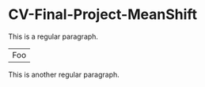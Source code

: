 # CV-Final-Project-MeanShift
This is a regular paragraph.

<table>
    <tr>
        <td>Foo</td>
    </tr>
</table>

This is another regular paragraph.
